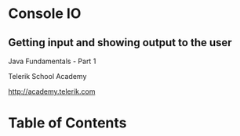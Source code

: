 <!-- section start -->

<!-- attr: {id: 'title', class: 'slide-title', hasScriptWrapper: true} -->

# Console IO
##  Getting input and showing output to the user
<div class="signature">
    <p class="signature-course">Java Fundamentals - Part 1</p>
    <p class="signature-initiative">Telerik School Academy</p>
    <a href="http://academy.telerik.com" class="signature-link">http://academy.telerik.com</a>
</div>

<!-- section start -->
<!-- attr: {id: 'table-of-contents'} -->
# Table of Contents

<!-- section start -->
<!-- attr: {id: '', class: 'slide-title'} -->
#
##

<!-- section start -->
<!-- attr: {id: ''} -->
#
